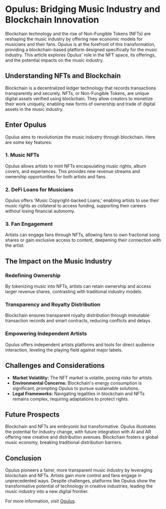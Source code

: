 # Opulus: Bridging Music Industry and Blockchain Innovation

Blockchain technology and the rise of Non-Fungible Tokens (NFTs) are reshaping the music industry by offering new economic models for musicians and their fans. Opulus is at the forefront of this transformation, providing a blockchain-based platform designed specifically for the music industry. This article explores Opulus' role in the NFT space, its offerings, and the potential impacts on the music industry.

## Understanding NFTs and Blockchain

Blockchain is a decentralized ledger technology that records transactions transparently and securely. NFTs, or Non-Fungible Tokens, are unique digital assets verified using blockchain. They allow creators to monetize their work uniquely, enabling new forms of ownership and trade of digital assets in the music industry.

## Enter Opulus

Opulus aims to revolutionize the music industry through blockchain. Here are some key features:

### 1. Music NFTs

Opulus allows artists to mint NFTs encapsulating music rights, album covers, and experiences. This provides new revenue streams and ownership opportunities for both artists and fans.

### 2. DeFi Loans for Musicians

Opulus offers 'Music Copyright-backed Loans,' enabling artists to use their music rights as collateral to access funding, supporting their careers without losing financial autonomy.

### 3. Fan Engagement

Artists can engage fans through NFTs, allowing fans to own fractional song shares or gain exclusive access to content, deepening their connection with the artist.

## The Impact on the Music Industry

### Redefining Ownership

By tokenizing music into NFTs, artists can retain ownership and access larger revenue shares, contrasting with traditional industry models.

### Transparency and Royalty Distribution

Blockchain ensures transparent royalty distribution through immutable transaction records and smart contracts, reducing conflicts and delays.

### Empowering Independent Artists

Opulus offers independent artists platforms and tools for direct audience interaction, leveling the playing field against major labels.

## Challenges and Considerations

- **Market Volatility:** The NFT market is volatile, posing risks for artists.
- **Environmental Concerns:** Blockchain's energy consumption is significant, prompting Opulus to pursue sustainable solutions.
- **Legal Frameworks:** Navigating legalities in blockchain and NFTs remains complex, requiring adaptations to protect rights.

## Future Prospects

Blockchain and NFTs are embryonic but transformative. Opulus illustrates the potential for industry change, with future integration with AI and AR offering new creative and distribution avenues. Blockchain fosters a global music economy, breaking traditional distribution barriers.

## Conclusion

Opulus pioneers a fairer, more transparent music industry by leveraging blockchain and NFTs. Artists gain more control and fans engage in unprecedented ways. Despite challenges, platforms like Opulus show the transformative potential of technology in creative industries, leading the music industry into a new digital frontier.

For more information, visit [Opulus](https://www.opulus.org).